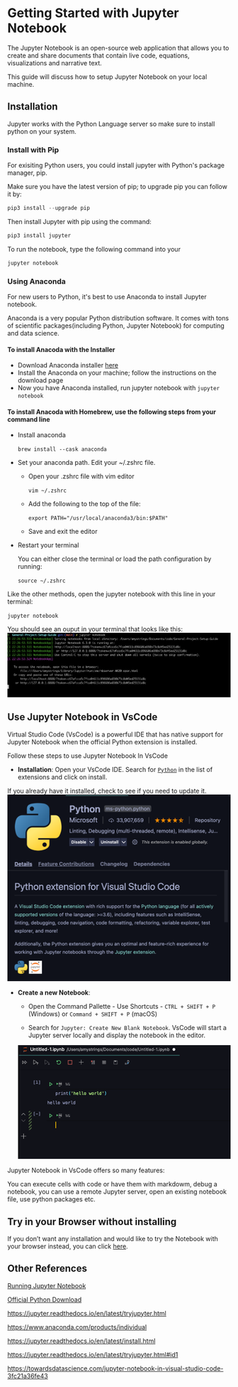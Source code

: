 # Getting Started with Jupyter Notebook

The Jupyter Notebook is an open-source web application that allows you to create and share documents that contain live code, equations, visualizations and narrative text.

This guide will discuss how to setup Jupyter Notebook on your local machine.

## Installation

Jupyter works with the Python Language server so make sure to install python on your system.

### Install with Pip

For exisiting Python users, you could install jupyter with Python's package manager, pip.

Make sure you have the latest version of pip; to upgrade pip you can follow it by:

```python
pip3 install --upgrade pip
```

Then install Jupyter with pip using the command:

```python
pip3 install jupyter
```

To run the notebook, type the following command into your

```python
jupyter notebook
```

### Using Anaconda

For new users to Python, it's best to use Anaconda to install Jupyter notebook.

Anaconda is a very popular Python distribution software. It comes with tons of scientific packages(including Python, Jupyter Notebook) for computing and data science.

#### To install Anacoda with the Installer

* Download Anaconda installer [here](https://www.anaconda.com/products/individual)
* Install the Anaconda on your machine; follow the instructions on the download page
* Now you have Anaconda installed, run jupyter notebook with `jupyter notebook`

#### To install Anacoda with Homebrew, use the following steps from your command line

* Install anaconda

    `brew install --cask anaconda`
* Set your anaconda path. Edit your ~/.zshrc file.
  * Open your .zshrc file with vim editor

    `vim ~/.zshrc`
  * Add the following to the top of the file:

    `export PATH="/usr/local/anaconda3/bin:$PATH"`
  * Save and exit the editor

* Restart your terminal

    You can either close the terminal or load the path configuration by running:

    `source ~/.zshrc`

Like the other methods, open the jupyter notebook with this line in your terminal:

`jupyter notebook`

You should see an ouput in your terminal that looks like this:
![jupyter-terminal-output](../assests/jupyter-notebook.png)

## Use Jupyter Notebook in VsCode

Virtual Studio Code (VsCode) is a powerful IDE that has native support for Jupyter Notebook when the official Python extension is installed.

Follow these steps to use Jupyter Notebook In VsCode

* **Installation**:  Open your VsCode IDE. Search for [`Python`](https://marketplace.visualstudio.com/items?itemName=ms-python.python) in the list of extensions and click on install.

If you already have it installed, check to see if you need to update it.
![Python Extension](../assests/vscode-python.png)

* **Create a new Notebook**:

  * Open the Command Pallette - Use Shortcuts - `CTRL + SHIFT + P` (Windows) or `Command + SHIFT + P` (macOS)

  * Search for `Jupyter: Create New Blank Notebook`. VsCode will start a Jupyter server locally and display the notebook in the editor.

  ![Jupyter Notebook in VsCode](../assests/hello-world-vscode-jupyter.png)

Jupyter Notebook in VsCode offers so many features:

You can execute cells with code or have them with markdowm, debug a notebook, you can use a remote Jupyter server, open an existing notebook file, use python packages etc.

## Try in your Browser without installing

If you don’t want any installation and would like to try the Notebook with your browser instead, you can click [here](https://jupyter.org/try).

## Other References

[Running  Jupyter Notebook](https://jupyter.readthedocs.io/en/latest/running.html#running)

[Official Python Download](https://www.python.org/downloads/)

<https://jupyter.readthedocs.io/en/latest/tryjupyter.html>

<https://www.anaconda.com/products/individual>

<https://jupyter.readthedocs.io/en/latest/install.html>

<https://jupyter.readthedocs.io/en/latest/tryjupyter.html#id1>

<https://towardsdatascience.com/jupyter-notebook-in-visual-studio-code-3fc21a36fe43>
